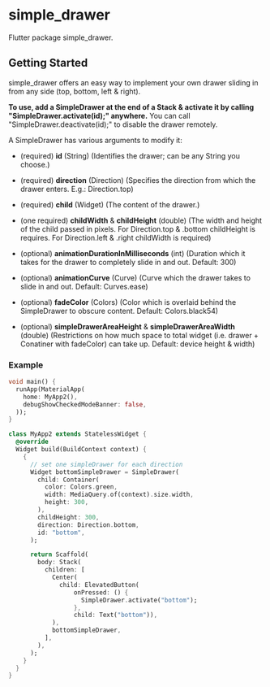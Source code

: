 # simple_drawer

Flutter package simple_drawer.

## Getting Started

simple_drawer offers an easy way to implement your own drawer sliding in from any side (top, bottom, left & right).

**To use, add a SimpleDrawer at the end of a Stack & activate it by calling "SimpleDrawer.activate(id);" anywhere.**
You can call "SimpleDrawer.deactivate(id);" to disable the drawer remotely.

A SimpleDrawer has various arguments to modify it:

- (required) **id** (String) (Identifies the drawer; can be any String you choose.)
- (required) **direction** (Direction) (Specifies the direction from which the drawer enters. E.g.: Direction.top)
- (required) **child** (Widget) (The content of the drawer.)

- (one required) **childWidth** & **childHeight** (double) (The width and height of the child passed in pixels. For Direction.top & .bottom childHeight is requires. For Direction.left & .right childWidth is required)

- (optional) **animationDurationInMilliseconds** (int) (Duration which it takes for the drawer to completely slide in and out. Default: 300)
- (optional) **animationCurve** (Curve) (Curve which the drawer takes to slide in and out. Default: Curves.ease)
- (optional) **fadeColor** (Colors) (Color which is overlaid behind the SimpleDrawer to obscure content. Default: Colors.black54)
- (optional) **simpleDrawerAreaHeight** & **simpleDrawerAreaWidth** (double) (Restrictions on how much space to total widget (i.e. drawer + Conatiner with fadeColor) can take up. Default: device height & width)

### Example

```dart
void main() {
  runApp(MaterialApp(
    home: MyApp2(),
    debugShowCheckedModeBanner: false,
  ));
}

class MyApp2 extends StatelessWidget {
  @override
  Widget build(BuildContext context) {
    {
      // set one simpleDrawer for each direction
      Widget bottomSimpleDrawer = SimpleDrawer(
        child: Container(
          color: Colors.green,
          width: MediaQuery.of(context).size.width,
          height: 300,
        ),
        childHeight: 300,
        direction: Direction.bottom,
        id: "bottom",
      );

      return Scaffold(
        body: Stack(
          children: [
            Center(
              child: ElevatedButton(
                  onPressed: () {
                    SimpleDrawer.activate("bottom");
                  },
                  child: Text("bottom")),
            ),
            bottomSimpleDrawer,
          ],
        ),
      );
    }
  }
}
```